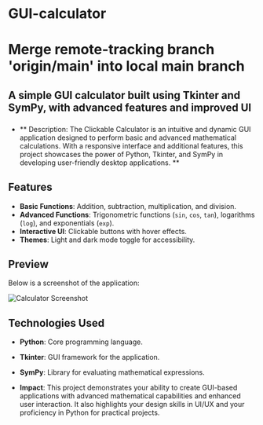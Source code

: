 # GUI-calculator
# Merge remote-tracking branch 'origin/main' into local main branch

## A simple GUI calculator built using Tkinter and SymPy, with advanced features and improved UI

### 
- ** Description: The Clickable Calculator is an intuitive and dynamic GUI application designed to perform basic and advanced mathematical calculations. With a responsive interface and additional features, this project showcases the power of Python, Tkinter, and SymPy in developing user-friendly desktop applications. **


## Features
- **Basic Functions**: Addition, subtraction, multiplication, and division.
- **Advanced Functions**: Trigonometric functions (`sin`, `cos`, `tan`), logarithms (`log`), and exponentials (`exp`).
- **Interactive UI**: Clickable buttons with hover effects.
- **Themes**: Light and dark mode toggle for accessibility.

## Preview
Below is a screenshot of the application:

![Calculator Screenshot](demo_image.png "Lahari Calculator Interface")

## Technologies Used
- **Python**: Core programming language.
- **Tkinter**: GUI framework for the application.
- **SymPy**: Library for evaluating mathematical expressions.

- **Impact**: This project demonstrates your ability to create GUI-based applications with advanced mathematical capabilities and enhanced user interaction. It also highlights your design skills in UI/UX and your proficiency in Python for practical projects.




